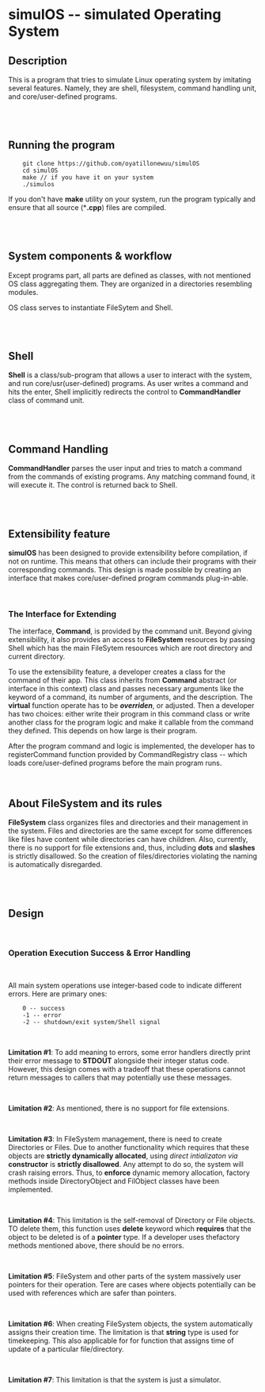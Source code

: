 # simulOS -- simulated Operating System

## Description
This is a program that tries to simulate Linux operating system by imitating several features.
Namely, they are shell, filesystem, command handling unit, and core/user-defined programs.

<br>
<br>

## Running the program
```
    git clone https://github.com/oyatillonewuu/simulOS
    cd simulOS
    make // if you have it on your system
    ./simulos
```
If you don't have **make** utility on your system, run the program typically and ensure that all source (\***.cpp**) files are compiled. 

<br>
<br>

## System components & workflow
Except programs part, all parts are defined as classes, with not mentioned OS class aggregating them. They are organized in a directories resembling modules.

OS class serves to instantiate FileSytem and Shell.

<br>
<br>

## Shell
**Shell** is a class/sub-program that allows a user to interact with the system, and run core/usr(user-defined) programs. As user writes a command and hits the enter, Shell implicitly redirects the control to **CommandHandler** class of command unit. 

<br>
<br>

## Command Handling
**CommandHandler** parses the user input and tries to match a command from the commands of existing programs. Any matching command found, it will execute it. The control is returned back to Shell.

<br>
<br>

## Extensibility feature
**simulOS** has been designed to provide extensibility before compilation, if not on runtime. This means that others can include their programs with their corresponding commands. This design is made possible by creating an interface that makes core/user-defined program commands plug-in-able.

<br>

### The Interface for Extending
The interface, **Command**, is provided by the command unit. Beyond giving extensibility, it also provides an access to **FileSystem** resources by passing Shell which has the main FileSytem resources which are root directory and current directory.

To use the extensibility feature, a developer creates a class for the command of their app. This class inherits from **Command** abstract (or interface in this context) class and passes necessary arguments like the keyword of a command, its number of arguments, and the description. The **virtual** function operate has to be ***overriden***, or adjusted. Then a developer has two choices: either write their program in this command class or write another class for the program logic and make it callable from the command they defined. This depends on how large is their program.

After the program command and logic is implemented, the developer has to registerCommand function provided by CommandRegistry class -- which loads core/user-defined programs before the main program runs.

<br>

## About FileSystem and its rules
**FileSystem** class organizes files and directories and their management in the system. Files and directories are the same except for some differences like files have content while directories can have children. Also, currently, there is no support for file extensions and, thus, including **dots** and **slashes** is strictly disallowed. So the creation of files/directories violating the naming is automatically disregarded.

<br>
<br>

## Design

<br>

### Operation Execution Success & Error Handling

<br>

All main system operations use integer-based code to indicate different errors. Here are primary ones:
```
    0 -- success
    -1 -- error
    -2 -- shutdown/exit system/Shell signal
```

<br>

**Limitation #1**: To add meaning to errors, some error handlers directly print their error message to **STDOUT** alongside their integer status code. However, this design comes with a tradeoff that these operations cannot return messages to callers that may potentially use these messages.

<br>

**Limitation #2**: As mentioned, there is no support for file extensions.

<br>

**Limitation #3**: In FileSystem management, there is need to create Directories or Files. Due to another functionality which requires that these objects are **strictly dynamically allocated**, using *direct intializaton via* **constructor** is **strictly disallowed**. Any attempt to do so, the system will crash raising errors.
Thus, to **enforce** dynamic memory allocation, factory methods inside DirectoryObject and FilObject classes have been implemented.

<br>

**Limitation #4**: This limitation is the self-removal of Directory or File objects. TO delete them, this function uses **delete** keyword which **requires** that the object to be deleted is of a **pointer** type. If a developer uses thefactory methods mentioned above, there should be no errors.

<br>

**Limitation #5**: FileSystem and other parts of the system massively user pointers for their operation. Tere are cases where objects potentially can be used with references which are safer than pointers.

<br>

**Limitation #6**: When creating FileSystem objects, the system automatically assigns their creation time. The limitation is that **string** type is used for timekeeping. This also applicable for for function that assigns time of update of a particular file/directory.

<br>

**Limitation #7**: This limitation is that the system is just a simulator.

<br>
